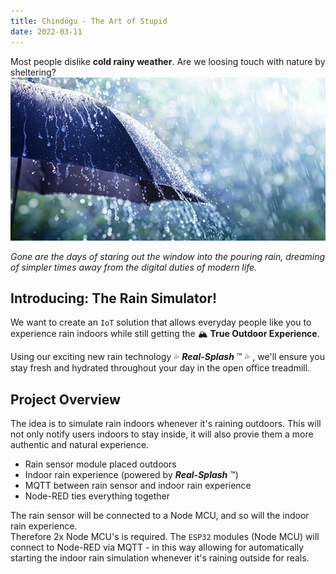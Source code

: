 ```yaml
---
title: Chindōgu - The Art of Stupid
date: 2022-03-11
---
```

Most people dislike **cold rainy weather**. Are we loosing touch with nature by sheltering?
![Umbrella in rain](./umbrella.webp)

*Gone are the days of staring out the window into the pouring rain, dreaming of simpler times away from the digital duties of modern life.*
## Introducing: The Rain Simulator!
We want to create an `IoT` solution that allows everyday people like you to experience rain indoors while still getting the 🏔 **True Outdoor Experience**.

Using our exciting new rain technology 💦 ***Real-Splash*** ™ 💦 , we'll ensure you stay fresh and hydrated throughout your day in the open office treadmill.

## Project Overview
The idea is to simulate rain indoors whenever it's raining outdoors. This will not only notify users indoors to stay inside, it will also provie them a more authentic and natural experience.
* Rain sensor module placed outdoors
* Indoor rain experience (powered by ***Real-Splash*** ™)
* MQTT between rain sensor and indoor rain experience
* Node-RED ties everything together

The rain sensor will be connected to a Node MCU, and so will the indoor rain experience.  
Therefore 2x Node MCU's is required. The `ESP32` modules (Node MCU) will connect to Node-RED via MQTT - in this way allowing for automatically starting the indoor rain simulation whenever it's raining outside for reals.